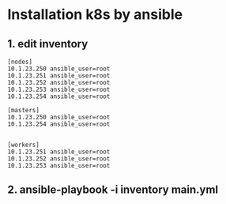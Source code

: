 # Installation k8s by ansible

## 1. edit inventory  
    [nodes]
    10.1.23.250 ansible_user=root
    10.1.23.251 ansible_user=root
    10.1.23.252 ansible_user=root
    10.1.23.253 ansible_user=root
    10.1.23.254 ansible_user=root

    [masters]
    10.1.23.250 ansible_user=root
    10.1.23.254 ansible_user=root


    [workers]
    10.1.23.251 ansible_user=root
    10.1.23.252 ansible_user=root
    10.1.23.253 ansible_user=root

## 2. ansible-playbook -i inventory main.yml

